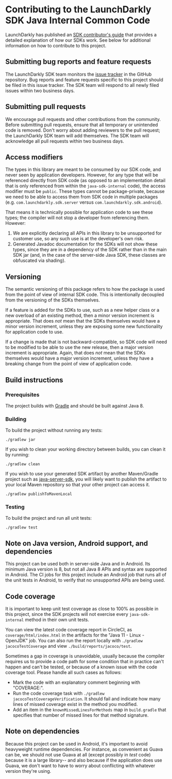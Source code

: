 # Contributing to the LaunchDarkly SDK Java Internal Common Code
 
LaunchDarkly has published an [SDK contributor's guide](https://docs.launchdarkly.com/sdk/concepts/contributors-guide) that provides a detailed explanation of how our SDKs work. See below for additional information on how to contribute to this project.
 
## Submitting bug reports and feature requests
 
The LaunchDarkly SDK team monitors the [issue tracker](https://github.com/launchdarkly/java-sdk-internal/issues) in the GitHub repository. Bug reports and feature requests specific to this project should be filed in this issue tracker. The SDK team will respond to all newly filed issues within two business days.
 
## Submitting pull requests
 
We encourage pull requests and other contributions from the community. Before submitting pull requests, ensure that all temporary or unintended code is removed. Don't worry about adding reviewers to the pull request; the LaunchDarkly SDK team will add themselves. The SDK team will acknowledge all pull requests within two business days.

## Access modifiers

The types in this library are meant to be consumed by our SDK code, and never seen by application developers. However, for any type that will be referenced directly from SDK code (as opposed to an implementation detail that is only referenced from within the `java-sdk-internal` code), the access modifier must be `public`. These types cannot be package-private, because we need to be able to access them from SDK code in multiple packages (e.g. `com.launchdarkly.sdk.server` versus `com.launchdarkly.sdk.android`).

That means it is technically possible for application code to see these types; the compiler will not stop a developer from referencing them. However:

1. We are explicitly declaring all APIs in this library to be unsupported for customer use, so any such use is at the developer's own risk.
2. Generated Javadoc documentation for the SDKs will not show these types, since they are in a dependency of the SDK rather than in the main SDK jar (and, in the case of the server-side Java SDK, these classes are obfuscated via shading).

## Versioning

The semantic versioning of this package refers to how the package is used from the point of view of internal SDK code. This is intentionally decoupled from the versioning of the SDKs themselves.

If a feature is added for the SDKs to use, such as a new helper class or a new overload of an existing method, then a minor version increment is appropriate. That does _not_ mean that the SDKs themselves would have a minor version increment, unless they are exposing some new functionality for application code to use.

If a change is made that is not backward-compatible, so SDK code will need to be modified to be able to use the new release, then a major version increment is appropriate. Again, that does _not_ mean that the SDKs themselves would have a major version increment, unless they have a breaking change from the point of view of application code.

## Build instructions
 
### Prerequisites
 
The project builds with [Gradle](https://gradle.org/) and should be built against Java 8.
 
### Building

To build the project without running any tests:
```
./gradlew jar
```

If you wish to clean your working directory between builds, you can clean it by running:
```
./gradlew clean
```

If you wish to use your generated SDK artifact by another Maven/Gradle project such as [java-server-sdk](https://github.com/launchdarkly/java-server-sdk), you will likely want to publish the artifact to your local Maven repository so that your other project can access it.
```
./gradlew publishToMavenLocal
```

### Testing
 
To build the project and run all unit tests:
```
./gradlew test
```

## Note on Java version, Android support, and dependencies

This project can be used both in server-side Java and in Android. Its minimum Java version is 8, but not all Java 8 APIs and syntax are supported in Android. The CI jobs for this project include an Android job that runs all of the unit tests in Android, to verify that no unsupported APIs are being used.

## Code coverage

It is important to keep unit test coverage as close to 100% as possible in this project, since the SDK projects will not exercise every `java-sdk-internal` method in their own unit tests.

You can view the latest code coverage report in CircleCI, as `coverage/html/index.html` in the artifacts for the "Java 11 - Linux - OpenJDK" job. You can also run the report locally with `./gradlew jacocoTestCoverage` and view `./build/reports/jacoco/test`.

Sometimes a gap in coverage is unavoidable, usually because the compiler requires us to provide a code path for some condition that in practice can't happen and can't be tested, or because of a known issue with the code coverage tool. Please handle all such cases as follows:

* Mark the code with an explanatory comment beginning with "COVERAGE:".
* Run the code coverage task with `./gradlew jacocoTestCoverageVerification`. It should fail and indicate how many lines of missed coverage exist in the method you modified.
* Add an item in the `knownMissedLinesForMethods` map in `build.gradle` that specifies that number of missed lines for that method signature.

## Note on dependencies

Because this project can be used in Android, it's important to avoid heavyweight runtime dependencies. For instance, as convenient as Guava can be, we should not use Guava at all (except possibly in _test_ code) because it is a large library-- and also because if the application does use Guava, we don't want to have to worry about conflicting with whatever version they're using.
